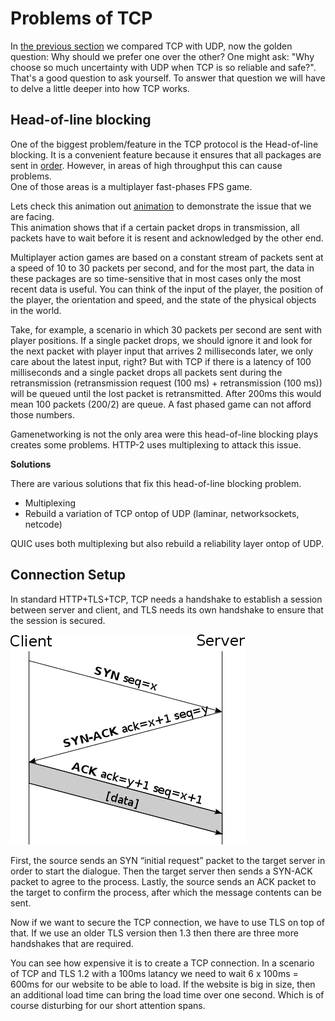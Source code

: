 # Problems of TCP 
In [the previous section](./transport-protocols.md) we compared TCP with UDP, now the golden question: Why should we prefer one over the other? 
One might ask: "Why choose so much uncertainty with UDP when TCP is so reliable and safe?". 
That's a good question to ask yourself. 
To answer that question we will have to delve a little deeper into how TCP works. 

## Head-of-line blocking

One of the biggest problem/feature in the TCP protocol is the Head-of-line blocking. 
It is a convenient feature because it ensures that all packages are sent in [order][order]. 
However, in areas of high throughput this can cause problems.   
One of those areas is a multiplayer fast-phases FPS game.

Lets check this animation out [animation][animation] to demonstrate the issue that we are facing.  
This animation shows that if a certain packet drops in transmission, all packets have to wait before it is resent and acknowledged by the other end.

Multiplayer action games are based on a constant stream of packets sent at a speed of 10 to 30 packets per second, and for the most part, 
the data in these packages are so time-sensitive that in most cases only the most recent data is useful.
You can think of the input of the player, the position of the player, the orientation and speed, and the state of the physical objects in the world.

Take, for example, a scenario in which 30 packets per second are sent with player positions.
If a single packet drops, we should ignore it and look for the next packet with player input that arrives 2 milliseconds later, we only care about the latest input, right?
But with TCP if there is a latency of 100 milliseconds and a single packet drops all packets sent during the retransmission (retransmission request (100 ms) + retransmission (100 ms)) will be queued until the lost packet is retransmitted. 
After 200ms this would mean 100 packets (200/2) are queue. 
A fast phased game can not afford those numbers. 

Gamenetworking is not the only area were this head-of-line blocking plays creates some problems. 
HTTP-2 uses multiplexing to attack this issue. 

**Solutions**

There are various solutions that fix this head-of-line blocking problem. 
- Multiplexing
- Rebuild a variation of TCP ontop of UDP (laminar, networksockets, netcode)

QUIC uses both multiplexing but also rebuild a reliability layer ontop of UDP. 

## Connection Setup
In standard HTTP+TLS+TCP, TCP needs a handshake to establish a session between server and client, and TLS needs its own handshake to ensure that the session is secured.

![TCP-handshake](../../images/tcp-handshake.svg.png)

First, the source sends an SYN “initial request” packet to the target server in order to start the dialogue. 
Then the target server then sends a SYN-ACK packet to agree to the process.
Lastly, the source sends an ACK packet to the target to confirm the process, after which the message contents can be sent. 
 
Now if we want to secure the TCP connection, we have to use TLS on top of that. If we use an older TLS version then 1.3 then there are three more handshakes that are required.

You can see how expensive it is to create a TCP connection. In a scenario of TCP and TLS 1.2 with a 100ms latancy we need to wait 6 x 100ms = 600ms for our website to be able to load. 
If the website is big in size, then an additional load time can bring the load time over one second. Which is of course disturbing for our short attention spans. 

[order]: ./transport-guarantees.md#ordering-vs-sequencing
[reliable-ordered]: ./transport-guarantees.md#reliable-ordered
[internet-protocol-suite]: https://en.wikipedia.org/wiki/Internet_protocol_suite
[animation]: https://dirkjan.ochtman.nl/files/head-of-line-blocking.html
